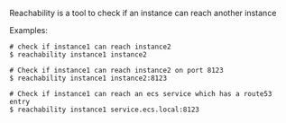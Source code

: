 Reachability is a tool to check if an instance can reach another instance

Examples:

```
# check if instance1 can reach instance2
$ reachability instance1 instance2

# Check if instance1 can reach instance2 on port 8123
$ reachability instance1 instance2:8123

# Check if instance1 can reach an ecs service which has a route53 entry
$ reachability instance1 service.ecs.local:8123
```
